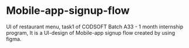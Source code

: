 # Mobile-app-signup-flow
UI of restaurant menu, task1 of CODSOFT Batch A33 - 1 month internship program,
It is a UI-design of Mobile-app signup flow created by using figma.
